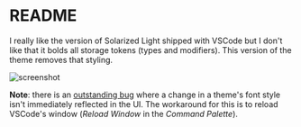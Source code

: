 # README

I really like the version of Solarized Light shipped with VSCode but I don't like that it bolds all storage tokens (types and modifiers). This version of the theme removes that styling.

![screenshot](https://github.com/yogipatel/vscode-solarized-light-no-bold/raw/master/screenshot.png)

**Note**: there is an [outstanding bug](https://github.com/Microsoft/vscode/issues/29421) where a change in a theme's font style isn't immediately reflected in the UI. The workaround for this is to reload VSCode's window (_Reload Window_ in the _Command Palette_).
